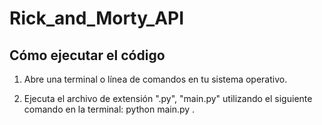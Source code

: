 # Rick_and_Morty_API
## Cómo ejecutar el código

1. Abre una terminal o línea de comandos en tu sistema operativo.

2. Ejecuta el archivo de extensión ".py", "main.py" utilizando el siguiente comando en la terminal: python main.py .



